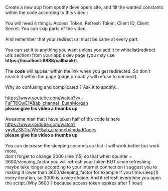 Create a new app from spotify developers site, and fill the wanted constants within the code according to this video :</br></br>
You will need 4 things: Access Token, Refresh Token, Client ID, Client Secret. You can skip parts of the video. </br></br> And remember that your redirect url must be same at every part. </br></br>You can set it to anything you want unless you add it to whitelist(redirect urls section) from your app's dev page (you may use **https://localhost:8888/callback/**). </br> </br> The **code** will appear within the link when you get redirected. So don't search it within the page (page probably will refuse to connect). </br></br> Why so confusing and complicated ? Ask it to spotify...</br> </br> 
https://www.youtube.com/watch?v=-FsFT6OwE1A&ab_channel=EuanMorgan </br> **please give his video a thumbs up** </br></br> 
Awesome man that i have taken half of the code is here </br> https://www.youtube.com/watch?v=yKz38ThJWqE&ab_channel=ImdadCodes </br> **please give his video a thumbs up** </br></br> 
You can decrease the sleeping seconds so that it will work better but work more,</br> don't forget to change 3000 (line 115) so that when counter = 3600/sleeping_factor you will refresh your token BUT since refreshing maybe take longer according to your internet connection i suggest you to making it lower than 3600/sleeping_factor for example if you time.sleep(1) every iteration, so 3000 is a nice choice. And it refresh everytime you open the script.(Why 3600 ? because access token expires after 1 hour)
